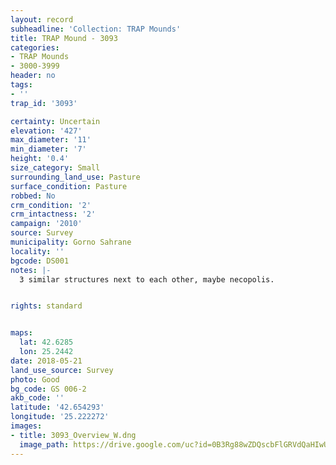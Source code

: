 ```yaml
---
layout: record
subheadline: 'Collection: TRAP Mounds'
title: TRAP Mound - 3093
categories:
- TRAP Mounds
- 3000-3999
header: no
tags:
- ''
trap_id: '3093'

certainty: Uncertain
elevation: '427'
max_diameter: '11'
min_diameter: '7'
height: '0.4'
size_category: Small
surrounding_land_use: Pasture
surface_condition: Pasture
robbed: No
crm_condition: '2'
crm_intactness: '2'
campaign: '2010'
source: Survey
municipality: Gorno Sahrane
locality: ''
bgcode: DS001
notes: |-
  3 similar structures next to each other, maybe necopolis.


rights: standard


maps:
  lat: 42.6285
  lon: 25.2442
date: 2018-05-21
land_use_source: Survey
photo: Good
bg_code: GS 006-2
akb_code: ''
latitude: '42.654293'
longitude: '25.222272'
images:
- title: 3093_Overview_W.dng
  image_path: https://drive.google.com/uc?id=0B3Rg88wZDQscbFlGRVdQaHIwUHc
---
```

